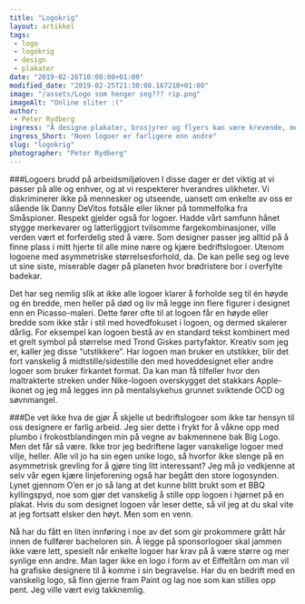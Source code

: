 ```yaml
---
title: "Logokrig"
layout: artikkel 
tags: 
 - logo
 - logokrig
 - design
 - plakater
date: "2019-02-26T10:00:00+01:00"
modified_date: "2019-02-25T21:30:08.167210+01:00"
image: "/assets/Logo som henger seg??? rip.png"
imageAlt: "Online sliter :("
author:
 - Peter Rydberg
ingress: "Å designe plakater, brosjyrer og flyers kan være krevende, men morsomt arbeid. Man får muligheten til å utfolde kreativiteten sin på mange måter, og er man på god glid kan man bli høy og føle seg som Bob Ross på LSD. Onlines profilmateriale har gjerne også én eller flere logoer på designet, noe vi i Prokom gjerne tar stort hensyn til. Er alle disse logoene like enkle å forholde seg til? Nei, skal vi tro det nylig utrevne håret fra hodebunnsvirvelen min."
ingress_Short: "Noen logoer er farligere enn andre"
slug: "logokrig"
photographer: "Peter Rydberg"
---
```

###Logoers brudd på arbeidsmiljøloven
I disse dager er det viktig at vi passer på alle og enhver, og at vi respekterer hverandres ulikheter. Vi diskriminerer ikke på mennesker og utseende, uansett om enkelte av oss er slående lik Danny DeVitos fotsåle eller likner på tommelfolka fra Småspioner. Respekt gjelder også for logoer. Hadde vårt samfunn hånet stygge merkevarer og latterliggjort tvilsomme fargekombinasjoner, ville verden vært et forferdelig sted å være. Som designer passer jeg alltid på å finne plass i mitt hjerte til alle mine nære og kjære bedriftslogoer. Utenom logoene med asymmetriske størrelsesforhold, da. De kan pelle seg og leve ut sine siste, miserable dager på planeten hvor brødristere bor i overfylte badekar.

Det har seg nemlig slik at ikke alle logoer klarer å forholde seg til én høyde og én bredde, men heller på død og liv må legge inn flere figurer i designet enn en Picasso-maleri. Dette fører ofte til at logoen får en høyde eller bredde som ikke står i stil med hovedfokuset i logoen, og dermed skalerer dårlig. For eksempel kan logoen bestå av en standard tekst kombinert med et grelt symbol på størrelse med Trond Giskes partyfaktor. Kreativ som jeg er, kaller jeg disse “utstikkere”. Har logoen man bruker en utstikker, blir det fort vanskelig å midtstille/sidestille den med hoveddesignet eller andre logoer som bruker firkantet format. Da kan man få tilfeller hvor den maltrakterte streken under Nike-logoen overskygget det stakkars Apple-ikonet og jeg må legges inn på mentalsykehus grunnet sviktende OCD og søvnmangel.

###De vet ikke hva de gjør
Å skjelle ut bedriftslogoer som ikke tar hensyn til oss designere er farlig arbeid. Jeg sier dette i frykt for å våkne opp med plumbo i frokostblandingen min på vegne av bakmennene bak Big Logo. Men det får så være. Ikke tror jeg bedriftene lager vanskelige logoer med vilje, heller. Alle vil jo ha sin egen unike logo, så hvorfor ikke slenge på en asymmetrisk grevling for å gjøre ting litt interessant? Jeg må jo vedkjenne at selv vår egen kjære linjeforening også har begått den store logosynden. Lynet gjennom O’en er jo så lang at det kunne blitt brukt som et BBQ kyllingspyd, noe som gjør det vanskelig å stille opp logoen i hjørnet på en plakat. Hvis du som designet logoen vår leser dette, så vil jeg at du skal vite at jeg fortsatt elsker den høyt. Men som en venn.

Nå har du fått en liten innføring i noe av det som gir prokommere grått hår innen de fullfører bacheloren sin. Å legge på sponsorlogoer skal jammen ikke være lett, spesielt når enkelte logoer har krav på å være større og mer synlige enn andre. Man lager ikke en logo i form av et Eiffeltårn om man vil ha grafiske designere til å komme i sin begravelse. Har du en bedrift med en vanskelig logo, så finn gjerne fram Paint og lag noe som kan stilles opp pent. Jeg ville vært evig takknemlig.